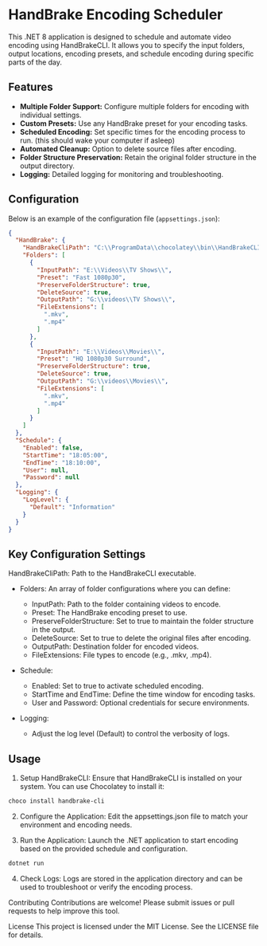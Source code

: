 # HandBrake Encoding Scheduler

This .NET 8 application is designed to schedule and automate video encoding using HandBrakeCLI. It allows you to specify the input folders, output locations, encoding presets, and schedule encoding during specific parts of the day.


## Features

- **Multiple Folder Support:** Configure multiple folders for encoding with individual settings.
- **Custom Presets:** Use any HandBrake preset for your encoding tasks.
- **Scheduled Encoding:** Set specific times for the encoding process to run. (this should wake your computer if asleep)
- **Automated Cleanup:** Option to delete source files after encoding.
- **Folder Structure Preservation:** Retain the original folder structure in the output directory.
- **Logging:** Detailed logging for monitoring and troubleshooting.

## Configuration

Below is an example of the configuration file (`appsettings.json`):

```json
{
  "HandBrake": {
    "HandBrakeCliPath": "C:\\ProgramData\\chocolatey\\bin\\HandBrakeCLI.exe",
    "Folders": [
      {
        "InputPath": "E:\\Videos\\TV Shows\\",
        "Preset": "Fast 1080p30",
        "PreserveFolderStructure": true,
        "DeleteSource": true,
        "OutputPath": "G:\\videos\\TV Shows\\",
        "FileExtensions": [
          ".mkv",
          ".mp4"
        ]
      },
      {
        "InputPath": "E:\\Videos\\Movies\\",
        "Preset": "HQ 1080p30 Surround",
        "PreserveFolderStructure": true,
        "DeleteSource": true,
        "OutputPath": "G:\\videos\\Movies\\",
        "FileExtensions": [
          ".mkv",
          ".mp4"
        ]
      }
    ]
  },
  "Schedule": {
    "Enabled": false,
    "StartTime": "18:05:00",
    "EndTime": "18:10:00",
    "User": null,
    "Password": null
  },
  "Logging": {
    "LogLevel": {
      "Default": "Information"
    }
  }
}

```

## Key Configuration Settings
HandBrakeCliPath: Path to the HandBrakeCLI executable.

- Folders: An array of folder configurations where you can define:

    - InputPath: Path to the folder containing videos to encode.
    - Preset: The HandBrake encoding preset to use.
    - PreserveFolderStructure: Set to true to maintain the folder structure in the output.
    - DeleteSource: Set to true to delete the original files after encoding.
    - OutputPath: Destination folder for encoded videos.
    - FileExtensions: File types to encode (e.g., .mkv, .mp4).
- Schedule:

    - Enabled: Set to true to activate scheduled encoding.
    - StartTime and EndTime: Define the time window for encoding tasks.
    - User and Password: Optional credentials for secure environments.
- Logging:
    - Adjust the log level (Default) to control the verbosity of logs.

## Usage
1. Setup HandBrakeCLI:
Ensure that HandBrakeCLI is installed on your system. You can use Chocolatey to install it:
``` bash
choco install handbrake-cli
```
2. Configure the Application:
Edit the appsettings.json file to match your environment and encoding needs.

3. Run the Application:
Launch the .NET application to start encoding based on the provided schedule and configuration.
``` bash
dotnet run
```

4. Check Logs:
Logs are stored in the application directory and can be used to troubleshoot or verify the encoding process.

Contributing
Contributions are welcome! Please submit issues or pull requests to help improve this tool.

License
This project is licensed under the MIT License. See the LICENSE file for details.

